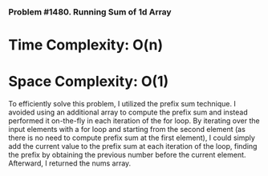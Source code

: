 ### Problem #1480. Running Sum of 1d Array

# Time Complexity: O(n)
# Space Complexity: O(1)

To efficiently solve this problem, I utilized the prefix sum technique. I avoided using an additional array to compute the prefix sum and instead performed it on-the-fly in each iteration of the for loop. By iterating over the input elements with a for loop and starting from the second element (as there is no need to compute prefix sum at the first element), I could simply add the current value to the prefix sum at each iteration of the loop, finding the prefix by obtaining the previous number before the current element. Afterward, I returned the nums array.
